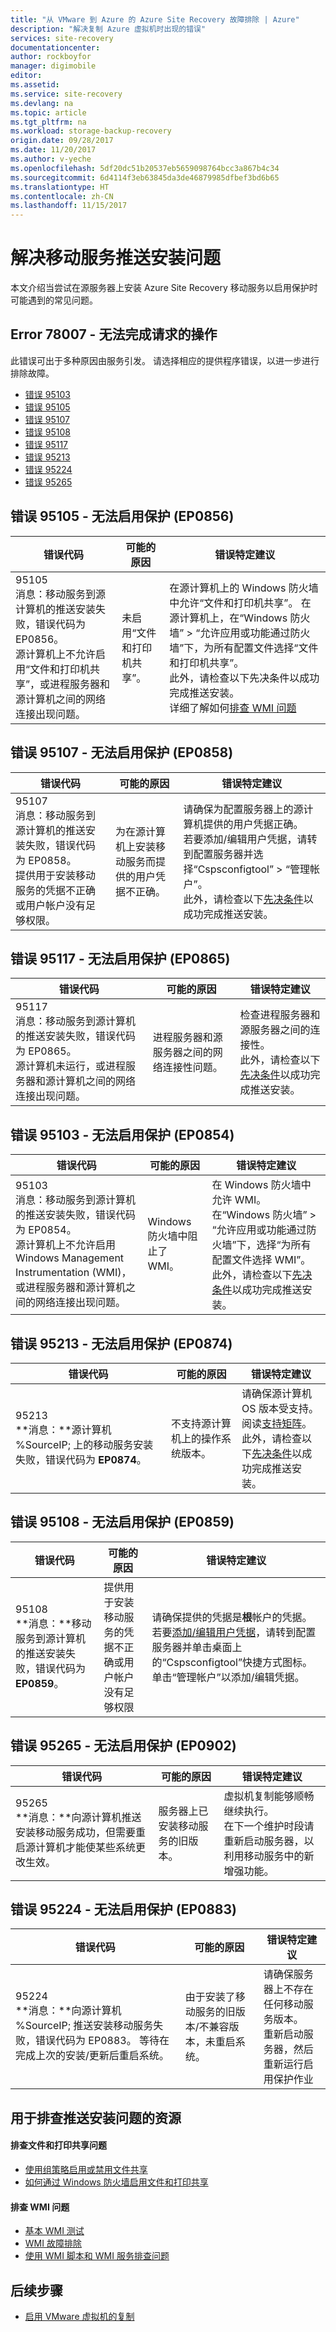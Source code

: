 ```yaml
---
title: "从 VMware 到 Azure 的 Azure Site Recovery 故障排除 | Azure"
description: "解决复制 Azure 虚拟机时出现的错误"
services: site-recovery
documentationcenter: 
author: rockboyfor
manager: digimobile
editor: 
ms.assetid: 
ms.service: site-recovery
ms.devlang: na
ms.topic: article
ms.tgt_pltfrm: na
ms.workload: storage-backup-recovery
origin.date: 09/28/2017
ms.date: 11/20/2017
ms.author: v-yeche
ms.openlocfilehash: 5df20dc51b20537eb5659098764bcc3a867b4c34
ms.sourcegitcommit: 6d4114f3eb63845da3de46879985dfbef3bd6b65
ms.translationtype: HT
ms.contentlocale: zh-CN
ms.lasthandoff: 11/15/2017
---
```

# <a name="troubleshoot-mobility-service-push-installation-issues"></a>解决移动服务推送安装问题

本文介绍当尝试在源服务器上安装 Azure Site Recovery 移动服务以启用保护时可能遇到的常见问题。

## <a name="error-78007---the-requested-operation-could-not-be-completed"></a>Error 78007 - 无法完成请求的操作
此错误可出于多种原因由服务引发。 请选择相应的提供程序错误，以进一步进行排除故障。

* [错误 95103](#error-95103---protection-could-not-be-enabled-ep0854) 
* [错误 95105](#error-95105---protection-could-not-be-enabled-ep0856) 
* [错误 95107](#error-95107---protection-could-not-be-enabled-ep0858) 
* [错误 95108](#error-95108---protection-could-not-be-enabled-ep0859) 
* [错误 95117](#error-95117---protection-could-not-be-enabled-ep0865) 
* [错误 95213](#error-95213---protection-could-not-be-enabled-ep0874) 
* [错误 95224](#error-95224---protection-could-not-be-enabled-ep0883) 
* [错误 95265](#error-95265---protection-could-not-be-enabled-ep0902) 

## <a name="error-95105---protection-could-not-be-enabled-ep0856"></a>错误 95105 - 无法启用保护 (EP0856)

错误代码 | 可能的原因 | **错误特定建议**
--- | --- | ---
95105 </br>消息：移动服务到源计算机的推送安装失败，错误代码为 EP0856。 <br> 源计算机上不允许启用“文件和打印机共享”，或进程服务器和源计算机之间的网络连接出现问题。| 未启用“文件和打印机共享”。 | 在源计算机上的 Windows 防火墙中允许“文件和打印机共享”。 在源计算机上，在“Windows 防火墙” > “允许应用或功能通过防火墙”下，为所有配置文件选择“文件和打印机共享”。 </br> 此外，请检查以下先决条件以成功完成推送安装。<br> 详细了解如何[排查 WMI 问题](#troubleshoot-wmi-issues)

## <a name="error-95107---protection-could-not-be-enabled-ep0858"></a>错误 95107 - 无法启用保护 (EP0858)

错误代码 | 可能的原因 | **错误特定建议**
--- | --- | ---
95107 </br>消息：移动服务到源计算机的推送安装失败，错误代码为 EP0858。 <br> 提供用于安装移动服务的凭据不正确或用户帐户没有足够权限。 | 为在源计算机上安装移动服务而提供的用户凭据不正确。 | 请确保为配置服务器上的源计算机提供的用户凭据正确。 <br> 若要添加/编辑用户凭据，请转到配置服务器并选择“Cspsconfigtool” > “管理帐户”。 </br> 此外，请检查以下[先决条件](site-recovery-vmware-to-azure-install-mob-svc.md#install-mobility-service-by-push-installation-from-azure-site-recovery)以成功完成推送安装。

## <a name="error-95117---protection-could-not-be-enabled-ep0865"></a>错误 95117 - 无法启用保护 (EP0865)

错误代码 | 可能的原因 | **错误特定建议**
--- | --- | ---
95117 </br>消息：移动服务到源计算机的推送安装失败，错误代码为 EP0865。 <br> 源计算机未运行，或进程服务器和源计算机之间的网络连接出现问题。 | 进程服务器和源服务器之间的网络连接性问题。 | 检查进程服务器和源服务器之间的连接性。 </br> 此外，请检查以下[先决条件](site-recovery-vmware-to-azure-install-mob-svc.md#install-mobility-service-by-push-installation-from-azure-site-recovery)以成功完成推送安装。|

## <a name="error-95103---protection-could-not-be-enabled-ep0854"></a>错误 95103 - 无法启用保护 (EP0854)

错误代码 | 可能的原因 | **错误特定建议**
--- | --- | ---
95103 </br>消息：移动服务到源计算机的推送安装失败，错误代码为 EP0854。 <br> 源计算机上不允许启用 Windows Management Instrumentation (WMI)，或进程服务器和源计算机之间的网络连接出现问题。| Windows 防火墙中阻止了 WMI。 | 在 Windows 防火墙中允许 WMI。 在“Windows 防火墙” > “允许应用或功能通过防火墙”下，选择“为所有配置文件选择 WMI”。 </br> 此外，请检查以下[先决条件](site-recovery-vmware-to-azure-install-mob-svc.md#install-mobility-service-by-push-installation-from-azure-site-recovery)以成功完成推送安装。|

## <a name="error-95213---protection-could-not-be-enabled-ep0874"></a>错误 95213 - 无法启用保护 (EP0874)

错误代码 | 可能的原因 | **错误特定建议**
--- | --- | ---
95213 </br>**消息：**源计算机 %SourceIP; 上的移动服务安装失败，错误代码为 **EP0874**。 <br> | 不支持源计算机上的操作系统版本。 <br>| 请确保源计算机 OS 版本受支持。 阅读[支持矩阵](https://aka.ms/asr-os-support)。 </br> 此外，请检查以下[先决条件](https://aka.ms/pushinstallerror)以成功完成推送安装。| 

## <a name="error-95108---protection-could-not-be-enabled-ep0859"></a>错误 95108 - 无法启用保护 (EP0859)

错误代码 | 可能的原因 | **错误特定建议**
--- | --- | ---
95108 </br>**消息：**移动服务到源计算机的推送安装失败，错误代码为 **EP0859**。 <br>| 提供用于安装移动服务的凭据不正确或用户帐户没有足够权限 <br>| 请确保提供的凭据是**根**帐户的凭据。 若要[添加/编辑用户凭据](site-recovery-vmware-to-azure-manage-configuration-server.md#modify-user-accounts-and-passwords)，请转到配置服务器并单击桌面上的“Cspsconfigtool”快捷方式图标。 单击“管理帐户”以添加/编辑凭据。|

## <a name="error-95265---protection-could-not-be-enabled-ep0902"></a>错误 95265 - 无法启用保护 (EP0902)

错误代码 | 可能的原因 | **错误特定建议**
--- | --- | ---
95265 </br>**消息：**向源计算机推送安装移动服务成功，但需要重启源计算机才能使某些系统更改生效。 <br>| 服务器上已安装移动服务的旧版本。| 虚拟机复制能够顺畅继续执行。<br> 在下一个维护时段请重新启动服务器，以利用移动服务中的新增强功能。|

## <a name="error-95224---protection-could-not-be-enabled-ep0883"></a>错误 95224 - 无法启用保护 (EP0883)

错误代码 | 可能的原因 | **错误特定建议**
--- | --- | ---
95224 </br>**消息：**向源计算机 %SourceIP; 推送安装移动服务失败，错误代码为 EP0883。 等待在完成上次的安装/更新后重启系统。| 由于安装了移动服务的旧版本/不兼容版本，未重启系统。| 请确保服务器上不存在任何移动服务版本。 <br> 重新启动服务器，然后重新运行启用保护作业|

## <a name="resource-to-troubleshoot-push-installation-problems"></a>用于排查推送安装问题的资源

#### <a name="troubleshoot-file-and-print-sharing-issues"></a>排查文件和打印共享问题
*  [使用组策略启用或禁用文件共享](https://technet.microsoft.com/library/cc754359(v=ws.10).aspx)
* [如何通过 Windows 防火墙启用文件和打印共享](https://technet.microsoft.com/library/ff633412(v=ws.10).aspx)

#### <a name="troubleshoot-wmi-issues"></a>排查 WMI 问题
* [基本 WMI 测试](https://blogs.technet.microsoft.com/askperf/2007/06/22/basic-wmi-testing/)
* [WMI 故障排除](https://msdn.microsoft.com/library/aa394603(v=vs.85).aspx)
* [使用 WMI 脚本和 WMI 服务排查问题](https://technet.microsoft.com/library/ff406382.aspx#H22)

## <a name="next-steps"></a>后续步骤
- [启用 VMware 虚拟机的复制](vmware-walkthrough-enable-replication.md)

<!--Update_Description: update meta properties, wording update -->